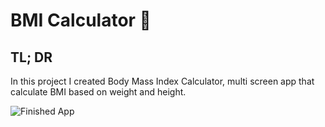 # BMI Calculator 💪

## TL; DR

In this project I created Body Mass Index Calculator, multi screen app that calculate BMI based on weight and height.

![Finished App](https://github.com/londonappbrewery/Images/blob/master/bmi-calc-demo.gif)

